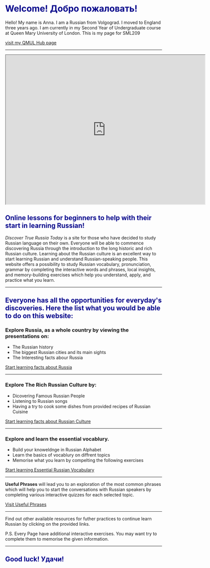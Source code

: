 <h1> <span style="color:#00008B">Welcome!<span lang="ru"> Добро пожаловать!</span></span></h1>
<p> Hello! My name is Anna. I am a Russian from Volgograd. I moved to England three years ago. I am currently in my Second Year of Undergraduate course at Queen Mary University of London. This is my page for SML209</p>
<a href="https://hub.qmlus.qmul.ac.uk/view/view.php?profile=anna-moiseeva&page=sml209-computers-and-languages-2018-anna-moiseeva"> visit my QMUL Hub page</a>
<hr>
<iframe src="https://www.google.com/maps/d/embed?mid=13V7BevKi2M2P2aZcdKc42p-HSf-c4iCN" width="640" height="480"></iframe>
<h2><span style="color:#00008B">Online lessons for beginners to help with their start in learning Russian!</span></h2>
<p> <em>Discover True Russia Today</em> is a site for those who have decided to study Russian language on their own. 
Everyone will be able to commence discovering Russia through the introduction to the long historic and rich Russian culture. Learning about the Russian culture is an excellent way to start learning Russian and understand Russian-speaking people. This website  offers a possibility to study Russian vocabulary, pronunciation, grammar by completing the interactive words and phrases, local insights, and memory-building exercises which help you understand, apply, and practice what you learn.</p>
<hr>

<h2><span style="color:#00008B">Everyone has all the opportunities for everyday's discoveries. Here the list what you would be able to do on this website:</span></h2>
<h3>Explore Russia, as a whole country by viewing the presentations on:</h3>
<ul>
  <li>The Russian history</li>
  <li>The biggest Russian cities and its main sights </li>
  <li> The Interesting facts abour Russia</li>
</ul>
<a href="facts.html" class="btn2">Start learning facts about Russia</a>
<hr>
  <h3>Explore The Rich Russian Culture by:</h3>
  <ul>
  <li>Dicovering Famous Russian People </li>
  <li>Listening to Russian songs</li> 
  <li>Having a try to cook some dishes from provided recipes of Russian Cuisine</li>
</ul>
<a href="facts.html" class="btn2">Start learning facts about Russian Culture</a>
<hr>
<h3> Explore and learn the essential vocablury.</h3>
<ul>
  <li> Build your knoweldnge in Russian Alphabet</li>
  <li> Learn the basics of vocablury on diffrent topics</li>
  <li> Memorise what you learn by compelting the following exercises</li>
 </ul>
 <a href="facts.html" class="btn2">Start learning Essential Russian Vocabulary</a>
 <hr> 
 <p> <strong>Useful Phrases</strong> will lead you to an exploration of the most common phrases which will help you to start the conversations with Russian speakers by completing various interactive quizzes for each selected topic.</p>
<a href="facts.html" class="btn2">Visit Useful Phrases</a> 
  <hr>
<p> Find out other available resources for futher practices to continue learn Russian by clicking on the provided links.</p> 
<p>P.S. Every Page have additional interactive exercises. You may want try to complete them to memorise the given information.</p>
<hr>
<h2><span style="color:#00008B">Good luck!<span lang="ru"> Удачи!</span></span></h2>
  
